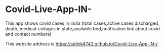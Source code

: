 # Covid-Live-App-IN-
This app shows covid cases in india (total cases,active cases,discharged, death, medical-collages in state,available bed,notification link about covid and contact numbers)

This website address is https://sidhik4742.github.io/Covid-Live-App-IN-/.
